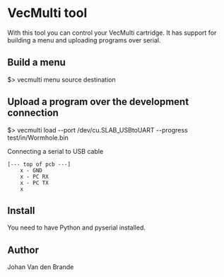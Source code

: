 VecMulti tool
=============

With this tool you can control your VecMulti cartridge.
It has support for building a menu and uploading programs over serial.

Build a menu
------------

 $> vecmulti menu source destination

Upload a program over the development connection
------------------------------------------------

 $> vecmulti load --port /dev/cu.SLAB_USBtoUART --progress test/in/Wormhole.bin

Connecting a serial to USB cable

 ```
[--- top of pcb ---]
     x - GND
     x - PC RX
     x - PC TX
     x
 ```
 
Install
-------

You need to have Python and pyserial installed.

Author
------

Johan Van den Brande
 


